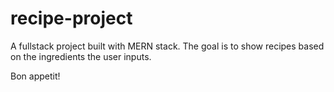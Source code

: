 # recipe-project
A fullstack project built with MERN stack. The goal is to show recipes based on the ingredients the user inputs.

Bon appetit!
